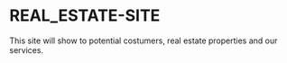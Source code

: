 # REAL_ESTATE-SITE
This site will show to potential costumers, real estate properties and our services.
